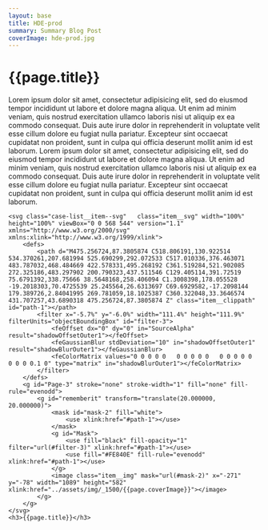 ```yaml
---
layout: base
title: HDE-prod
summary: Summary Blog Post
coverImage: hde-prod.jpg
---
```

<div class="barba-container portfolio-container" data-namespace="post">
<div class="portfolio-container__content">
<div class="portfolio-container__content--text col-lg-5 col-sm-12">
<h1 class="letter-animation">{{page.title}}</h1>
<p>Lorem ipsum dolor sit amet, consectetur adipisicing elit, sed do eiusmod tempor incididunt ut labore et dolore magna aliqua. Ut enim ad minim veniam, quis nostrud exercitation ullamco laboris nisi ut aliquip ex ea commodo consequat. Duis aute irure dolor in reprehenderit in voluptate velit esse cillum dolore eu fugiat nulla pariatur. Excepteur sint occaecat cupidatat non proident, sunt in culpa qui officia deserunt mollit anim id est laborum. Lorem ipsum dolor sit amet, consectetur adipisicing elit, sed do eiusmod tempor incididunt ut labore et dolore magna aliqua. Ut enim ad minim veniam, quis nostrud exercitation ullamco laboris nisi ut aliquip ex ea commodo consequat. Duis aute irure dolor in reprehenderit in voluptate velit esse cillum dolore eu fugiat nulla pariatur. Excepteur sint occaecat cupidatat non proident, sunt in culpa qui officia deserunt mollit anim id est laborum.</p></div>
  <div href="{{item.url}}" class="case-list__item col-lg-7 col-sm-12">

    <svg class="case-list__item--svg"   class="item__svg" width="100%" height="100%" viewBox="0 0 568 544" version="1.1" xmlns="http://www.w3.org/2000/svg" xmlns:xlink="http://www.w3.org/1999/xlink">
        <defs>
            <path d="M475.256724,87.3805874 C518.806191,130.922514 534.370261,207.681994 525.690299,292.072533 C517.010336,376.463071 483.787032,468.484669 422.578331,495.268192 C361.519284,521.902085 272.325186,483.297902 200.790323,437.511546 C129.405114,391.72519 75.6791392,338.75666 38.5648168,258.406094 C1.3008398,178.055528 -19.2018303,70.4725539 25.245564,26.6313697 C69.6929582,-17.2098144 179.389726,2.84041995 269.781059,18.1025387 C360.322048,33.3646574 431.707257,43.6890318 475.256724,87.3805874 Z" class="item__clippath" id="path-1"></path>
            <filter x="-5.7%" y="-6.0%" width="111.4%" height="111.9%" filterUnits="objectBoundingBox" id="filter-3">
                <feOffset dx="0" dy="0" in="SourceAlpha" result="shadowOffsetOuter1"></feOffset>
                <feGaussianBlur stdDeviation="10" in="shadowOffsetOuter1" result="shadowBlurOuter1"></feGaussianBlur>
                <feColorMatrix values="0 0 0 0 0   0 0 0 0 0   0 0 0 0 0  0 0 0 0.1 0" type="matrix" in="shadowBlurOuter1"></feColorMatrix>
            </filter>
        </defs>
        <g id="Page-3" stroke="none" stroke-width="1" fill="none" fill-rule="evenodd">
            <g id="rememberit" transform="translate(20.000000, 20.000000)">
                <mask id="mask-2" fill="white">
                    <use xlink:href="#path-1"></use>
                </mask>
                <g id="Mask">
                    <use fill="black" fill-opacity="1" filter="url(#filter-3)" xlink:href="#path-1"></use>
                    <use fill="#FE840E" fill-rule="evenodd" xlink:href="#path-1"></use>
                </g>
                <image class="item__img" mask="url(#mask-2)" x="-271" y="-78" width="1089" height="582" xlink:href="../assets/img/_1500/{{page.coverImage}}"></image>
            </g> 
        </g>
    </svg>
    <h3>{{page.title}}</h3>


  </div>

</div>

</div>
